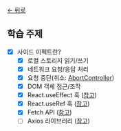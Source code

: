 [← 뒤로](../README.md)

## 학습 주제

- [x] 사이드 이펙트란?
  - [x] 로컬 스토리지 읽기/쓰기
  - [x] 네트워크 요청/응답 처리
  - [x] 요청 중단(취소: [AbortController](https://developer.mozilla.org/ko/docs/Web/API/AbortController))
  - [x] DOM 객체 접근/조작
  - [x] React.useEffect 훅 ([참고](https://react.dev/reference/react/useEffect))
  - [x] React.useRef 훅 ([참고](https://react.dev/reference/react/useRef))
  - [x] Fetch API ([참고](https://developer.mozilla.org/ko/docs/Web/API/Fetch_API))
  - [ ] Axios 라이브러리 ([참고](https://axios-http.com/kr/))
